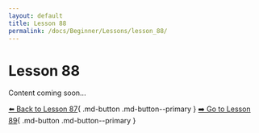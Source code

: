 ```yaml
---
layout: default
title: Lesson 88
permalink: /docs/Beginner/Lessons/lesson_88/
---
```


# Lesson 88

Content coming soon...

[⬅️ Back to Lesson 87](lesson_87.md){ .md-button .md-button--primary }  [➡️ Go to Lesson 89](lesson_89.md){ .md-button .md-button--primary }
